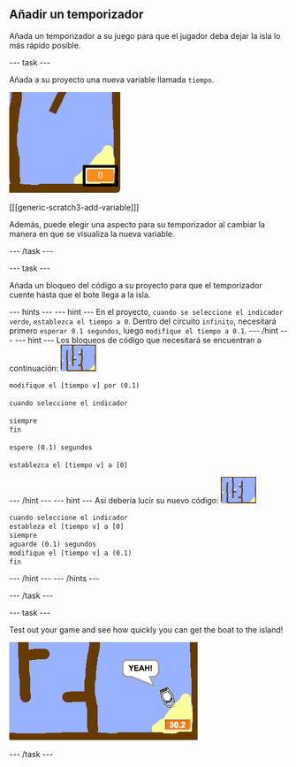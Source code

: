 ## Añadir un temporizador

Añada un temporizador a su juego para que el jugador deba dejar la isla lo más rápido posible.

\--- task \---

Añada a su proyecto una nueva variable llamada `tiempo`.

![screenshot](images/boat-variable-annotated.png)

[[[generic-scratch3-add-variable]]]

Además, puede elegir una aspecto para su temporizador al cambiar la manera en que se visualiza la nueva variable.

\--- /task \---

\--- task \---

Añada un bloqueo del código a su proyecto para que el temporizador cuente hasta que el bote llega a la isla.

\--- hints \--- \--- hint \--- En el proyecto, `cuando se seleccione el indicador verde`, `establezca el tiempo a 0`. Dentro del circuito `infinito`, necesitará primero `esperar 0.1 segundos`, luego `modifique el tiempo a 0.1`. \--- /hint \--- \--- hint \--- Los bloqueos de código que necesitará se encuentran a continuación: ![stage](images/stage.png)

```blocks3
modifique el [tiempo v] por (0.1)

cuando seleccione el indicador

siempre
fin

espere (0.1) segundos

establezca el [tiempo v] a [0]
```

\--- /hint \--- \--- hint \--- Así debería lucir su nuevo código: ![stage](images/stage.png)

```blocks3
cuando seleccione el indicador
estableza el [tiempo v] a [0]
siempre
aguarde (0.1) segundos
modifique el [tiempo v] a (0.1)
fin
```

\--- /hint \--- \--- /hints \---

\--- /task \---

\--- task \---

Test out your game and see how quickly you can get the boat to the island!

![screenshot](images/boat-variable-test.png)

\--- /task \---